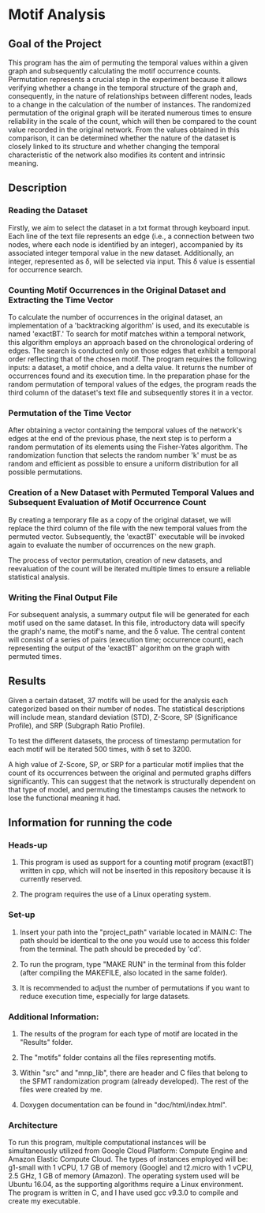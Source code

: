 # Motif Analysis
## Goal of the Project
This program has the aim of permuting the temporal values within a given graph and subsequently calculating the motif occurrence counts. Permutation represents a crucial step in the experiment because it allows verifying whether a change in the temporal structure of the graph and, consequently, in the nature of relationships between different nodes, leads to a change in the calculation of the number of instances. The randomized permutation of the original graph will be iterated numerous times to ensure reliability in the scale of the count, which will then be compared to the count value recorded in the original network. From the values obtained in this comparison, it can be determined whether the nature of the dataset is closely linked to its structure and whether changing the temporal characteristic of the network also modifies its content and intrinsic meaning.

## Description
### Reading the Dataset
Firstly, we aim to select the dataset in a txt format through keyboard input. Each line of the text file represents an edge (i.e., a connection between two nodes, where each node is identified by an integer), accompanied by its associated integer temporal value in the new dataset. Additionally, an integer, represented as δ, will be selected via input. This δ value is essential for occurrence search.

### Counting Motif Occurrences in the Original Dataset and Extracting the Time Vector

To calculate the number of occurrences in the original dataset, an implementation of a 'backtracking algorithm' is used, and its executable is named 'exactBT.' To search for motif matches within a temporal network, this algorithm employs an approach based on the chronological ordering of edges. The search is conducted only on those edges that exhibit a temporal order reflecting that of the chosen motif.
The program requires the following inputs: a dataset, a motif choice, and a delta value. It returns the number of occurrences found and its execution time. In the preparation phase for the random permutation of temporal values of the edges, the program reads the third column of the dataset's text file and subsequently stores it in a vector.

### Permutation of the Time Vector

After obtaining a vector containing the temporal values of the network's edges at the end of the previous phase, the next step is to perform a random permutation of its elements using the Fisher-Yates algorithm.
The randomization function that selects the random number 'k' must be as random and efficient as possible to ensure a uniform distribution for all possible permutations.

### Creation of a New Dataset with Permuted Temporal Values and Subsequent Evaluation of Motif Occurrence Count

By creating a temporary file as a copy of the original dataset, we will replace the third column of the file with the new temporal values from the permuted vector. Subsequently, the 'exactBT' executable will be invoked again to evaluate the number of occurrences on the new graph.

The process of vector permutation, creation of new datasets, and reevaluation of the count will be iterated multiple times to ensure a reliable statistical analysis.

### Writing the Final Output File

For subsequent analysis, a summary output file will be generated for each motif used on the same dataset. In this file, introductory data will specify the graph's name, the motif's name, and the δ value. The central content will consist of a series of pairs (execution time; occurrence count), each representing the output of the 'exactBT' algorithm on the graph with permuted times.

## Results
Given a certain dataset, 37 motifs will be used for the analysis each categorized based on their number of nodes. The statistical descriptions will include mean, standard deviation (STD), Z-Score, SP (Significance Profile), and SRP (Subgraph Ratio Profile).

To test the different datasets, the process of timestamp permutation for each motif will be iterated 500 times, with δ set to 3200.

A high value of Z-Score, SP, or SRP for a particular motif implies that the count of its occurrences between the original and permuted graphs differs significantly. This can suggest that the network is structurally dependent on that type of model, and permuting the timestamps causes the network to lose the functional meaning it had.

## Information for running the code

### Heads-up
1. This program is used as support for a counting motif program (exactBT) written in cpp, which will not be inserted in this repository because it is currently reserved.
   
2. The program requires the use of a Linux operating system.

### Set-up
1. Insert your path into the "project_path" variable
   located in MAIN.C: The path should be identical to the one
   you would use to access this folder from the terminal. The
   path should be preceded by 'cd'.

2. To run the program, type "MAKE RUN" in the terminal
   from this folder
   (after compiling the MAKEFILE, also located in the same folder).

3. It is recommended to adjust the number of permutations
   if you want to reduce execution time, especially for large datasets.


### Additional Information:

1. The results of the program for each type of motif are
  located in the "Results" folder.

2. The "motifs" folder
  contains all the files representing motifs.

3. Within "src" and "mnp_lib",
  there are header and C files that belong to the SFMT randomization
  program (already developed). The rest of the files were created by me.

4. Doxygen documentation can be found in "doc/html/index.html".


### Architecture

To run this program, multiple computational instances will be simultaneously utilized from Google Cloud Platform: Compute Engine and Amazon Elastic Compute Cloud. The types of instances employed will be: g1-small with 1 vCPU, 1.7 GB of memory (Google) and t2.micro with 1 vCPU, 2.5 GHz, 1 GB of memory (Amazon). The operating system used will be Ubuntu 16.04, as the supporting algorithms require a Linux environment. The program is written in C, and I have used gcc v9.3.0 to compile and create my executable.


